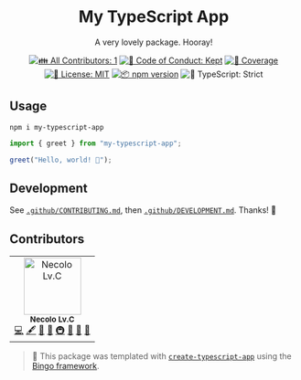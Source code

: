 <h1 align="center">My TypeScript App</h1>

<p align="center">
	A very lovely package.
	Hooray!
</p>

<p align="center">
	<!-- prettier-ignore-start -->
	<!-- ALL-CONTRIBUTORS-BADGE:START - Do not remove or modify this section -->
	<a href="#contributors" target="_blank"><img alt="👪 All Contributors: 1" src="https://img.shields.io/badge/%F0%9F%91%AA_all_contributors-1-21bb42.svg" /></a>
<!-- ALL-CONTRIBUTORS-BADGE:END -->
	<!-- prettier-ignore-end -->
	<a href="https://github.com/necolo/my-typescript-app/blob/main/.github/CODE_OF_CONDUCT.md" target="_blank"><img alt="🤝 Code of Conduct: Kept" src="https://img.shields.io/badge/%F0%9F%A4%9D_code_of_conduct-kept-21bb42" /></a>
	<a href="https://codecov.io/gh/necolo/my-typescript-app" target="_blank"><img alt="🧪 Coverage" src="https://img.shields.io/codecov/c/github/necolo/my-typescript-app?label=%F0%9F%A7%AA%20coverage" /></a>
	<a href="https://github.com/necolo/my-typescript-app/blob/main/LICENSE.md" target="_blank"><img alt="📝 License: MIT" src="https://img.shields.io/badge/%F0%9F%93%9D_license-MIT-21bb42.svg" /></a>
	<a href="http://npmjs.com/package/my-typescript-app" target="_blank"><img alt="📦 npm version" src="https://img.shields.io/npm/v/my-typescript-app?color=21bb42&label=%F0%9F%93%A6%20npm" /></a>
	<img alt="💪 TypeScript: Strict" src="https://img.shields.io/badge/%F0%9F%92%AA_typescript-strict-21bb42.svg" />
</p>

## Usage

```shell
npm i my-typescript-app
```

```ts
import { greet } from "my-typescript-app";

greet("Hello, world! 💖");
```

## Development

See [`.github/CONTRIBUTING.md`](./.github/CONTRIBUTING.md), then [`.github/DEVELOPMENT.md`](./.github/DEVELOPMENT.md).
Thanks! 💖

## Contributors

<!-- spellchecker: disable -->
<!-- ALL-CONTRIBUTORS-LIST:START - Do not remove or modify this section -->
<!-- prettier-ignore-start -->
<!-- markdownlint-disable -->
<table>
  <tbody>
    <tr>
      <td align="center"><img src="https://avatars.githubusercontent.com/u/3399109?v=4?s=100" width="100px;" alt="Necolo Lv.C"/><br /><sub><b>Necolo Lv.C</b></sub><br /><a href="https://github.com/necolo/my-typescript-app/commits?author=necolo" title="Code">💻</a> <a href="#content-necolo" title="Content">🖋</a> <a href="https://github.com/necolo/my-typescript-app/commits?author=necolo" title="Documentation">📖</a> <a href="#ideas-necolo" title="Ideas, Planning, & Feedback">🤔</a> <a href="#infra-necolo" title="Infrastructure (Hosting, Build-Tools, etc)">🚇</a> <a href="#maintenance-necolo" title="Maintenance">🚧</a> <a href="#projectManagement-necolo" title="Project Management">📆</a> <a href="#tool-necolo" title="Tools">🔧</a></td>
    </tr>
  </tbody>
</table>

<!-- markdownlint-restore -->
<!-- prettier-ignore-end -->

<!-- ALL-CONTRIBUTORS-LIST:END -->
<!-- spellchecker: enable -->

<!-- You can remove this notice if you don't want it 🙂 no worries! -->

> 💝 This package was templated with [`create-typescript-app`](https://github.com/JoshuaKGoldberg/create-typescript-app) using the [Bingo framework](https://create.bingo).
